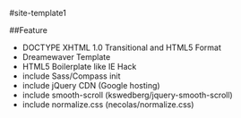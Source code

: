#site-template1


##Feature


- DOCTYPE XHTML 1.0 Transitional and HTML5 Format
- Dreamewaver Template
- HTML5 Boilerplate like IE Hack
- include Sass/Compass init
- include jQuery CDN (Google hosting)
- include smooth-scroll (kswedberg/jquery-smooth-scroll)
- include normalize.css (necolas/normalize.css)
